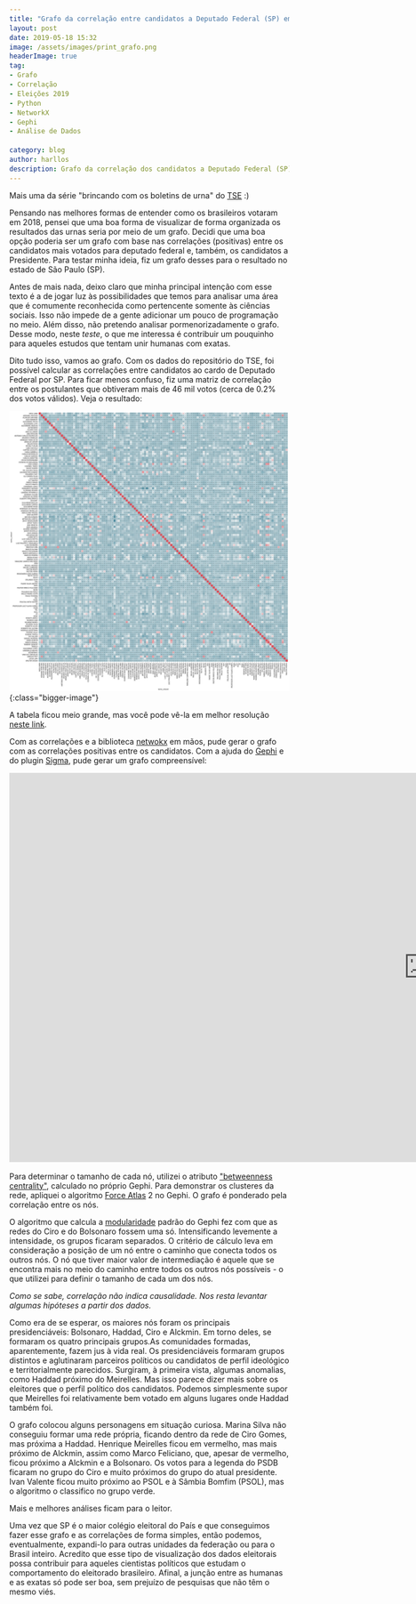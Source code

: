 ```yaml
---
title: "Grafo da correlação entre candidatos a Deputado Federal (SP) em 2018"
layout: post
date: 2019-05-18 15:32
image: /assets/images/print_grafo.png
headerImage: true
tag:
- Grafo
- Correlação
- Eleições 2019
- Python
- NetworkX
- Gephi
- Análise de Dados

category: blog
author: harllos
description: Grafo da correlação dos candidatos a Deputado Federal (SP) em 2018.
---
```


Mais uma da série "brincando com os boletins de urna" do [TSE](http://www.tse.jus.br/eleicoes/estatisticas/repositorio-de-dados-eleitorais-1/repositorio-de-dados-eleitorais-resultado-2014-resultados) :)

Pensando nas melhores formas de entender como os brasileiros votaram em 2018, pensei que uma boa forma de visualizar de forma organizada os resultados das urnas seria por meio de um grafo. Decidi que uma boa opção poderia ser um grafo com base nas correlações (positivas) entre os candidatos mais votados para deputado federal e, também, os candidatos a Presidente. Para testar minha ideia, fiz um grafo desses para o resultado no estado de São Paulo (SP).

<span class="evidence">Antes de mais nada, deixo claro que minha principal intenção com esse texto é a de jogar luz às possibilidades que temos para analisar uma área que é comumente reconhecida como pertencente somente às ciências sociais. Isso não impede de a gente adicionar um pouco de programação no meio. Além disso, não pretendo analisar pormenorizadamente o grafo. Desse modo, neste *teste*, o que me interessa é contribuir um pouquinho para aqueles estudos que tentam unir humanas com exatas. </span>

Dito tudo isso, vamos ao grafo. Com os dados do repositório do TSE, foi possível calcular as correlações entre candidatos ao cardo de Deputado Federal por SP. Para ficar menos confuso, fiz uma matriz de correlação entre os postulantes que obtiveram mais de 46 mil votos (cerca de 0.2% dos votos válidos). Veja o resultado:

![Correlação Geral](/assets/images/sp2018_dep_pr.png){:class="bigger-image"}

A tabela ficou meio grande, mas você pode vê-la em melhor resolução [neste link](https://harllos.github.io/assets/images/sp2018_dep_pr.png). 

Com as correlações e a biblioteca [netwokx](https://networkx.github.io/documentation/stable/) em mãos, pude gerar o grafo com as correlações positivas entre os candidatos. Com a ajuda do [Gephi](https://gephi.org/) e do plugin [Sigma](http://sigmajs.org/), pude gerar um grafo compreensível:  

<iframe width="1500" height="700" src="https://harllos.github.io/network/grafo_sp_2018_depfed_pr.html#" frameborder="0" allowfullscreen></iframe>


Para determinar o tamanho de cada nó, utilizei o atributo ["betweenness centrality"](https://en.wikipedia.org/wiki/Betweenness_centrality#Weighted_networks), calculado no próprio Gephi. Para demonstrar os clusteres da rede, apliquei o algoritmo [Force Atlas](https://github.com/gephi/gephi/wiki/Force-Atlas-2) 2 no Gephi. O grafo é ponderado pela correlação entre os nós.

<div class="breaker"></div>

O algoritmo que calcula a [modularidade](https://github.com/gephi/gephi/wiki/Modularity) padrão do Gephi fez com que as redes do Ciro e do Bolsonaro fossem uma só. Intensificando levemente a intensidade, os grupos ficaram separados. O critério de cálculo leva em consideração a posição de um nó entre o caminho que conecta todos os outros nós. O nó que tiver maior valor de intermediação é aquele que se encontra mais no meio do caminho entre todos os outros nós possíveis - o que utilizei para definir o tamanho de cada um dos nós.

*Como se sabe, correlação não indica causalidade. Nos resta levantar algumas hipóteses a partir dos dados.*

Como era de se esperar, os maiores nós foram os principais presidenciáveis: Bolsonaro, Haddad, Ciro e Alckmin. Em torno deles, se formaram os quatro principais grupos.As comunidades formadas, aparentemente, fazem jus à vida real. Os presidenciáveis formaram grupos distintos e aglutinaram parceiros políticos ou candidatos de perfil ideológico e territorialmente parecidos. Surgiram, à primeira vista, algumas anomalias, como Haddad próximo do Meirelles. Mas isso parece dizer mais sobre os eleitores que o perfil político dos candidatos. Podemos simplesmente supor que Meirelles foi relativamente bem votado em alguns lugares onde Haddad também foi.

O grafo colocou alguns personagens em situação curiosa. Marina Silva não conseguiu formar uma rede própria, ficando dentro da rede de Ciro Gomes, mas próxima a Haddad. Henrique Meirelles ficou em vermelho, mas mais próximo de Alckmin, assim como Marco Feliciano, que, apesar de vermelho, ficou próximo a Alckmin e a Bolsonaro. Os votos para a legenda do PSDB ficaram no grupo do Ciro e muito próximos do grupo do atual presidente. Ivan Valente ficou muito próximo ao PSOL e à Sâmbia Bomfim (PSOL), mas o algoritmo o classifico no grupo verde.

Mais e melhores análises ficam para o leitor.

<div class="breaker"></div>

Uma vez que SP é o maior colégio eleitoral do País e que conseguimos fazer esse grafo e as correlações de forma simples, então podemos, eventualmente, expandi-lo para outras unidades da federação ou para o Brasil inteiro. Acredito que esse tipo de visualização dos dados eleitorais possa contribuir para aqueles cientistas políticos que estudam o comportamento do eleitorado brasileiro. Afinal, a junção entre as humanas e as exatas só pode ser boa, sem prejuízo de pesquisas que não têm o mesmo viés.